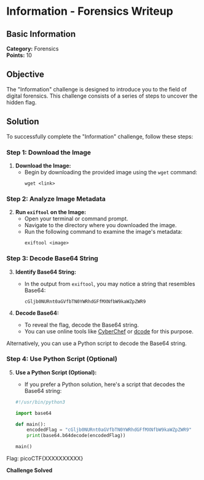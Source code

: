 # Information - Forensics Writeup

## Basic Information
**Category:** Forensics  
**Points:** 10  

## Objective

The "Information" challenge is designed to introduce you to the field of digital forensics. This challenge consists of a series of steps to uncover the hidden flag.

## Solution

To successfully complete the "Information" challenge, follow these steps:

### Step 1: Download the Image

1. **Download the Image:**
   - Begin by downloading the provided image using the `wget` command:
     ```
     wget <link>
     ```

### Step 2: Analyze Image Metadata

2. **Run `exiftool` on the Image:**
   - Open your terminal or command prompt.
   - Navigate to the directory where you downloaded the image.
   - Run the following command to examine the image's metadata:
     ```
     exiftool <image>
     ```

### Step 3: Decode Base64 String

3. **Identify Base64 String:**
   - In the output from `exiftool`, you may notice a string that resembles Base64:
     ```
     cGljb0NURnt0aGVfbTN0YWRhdGFfMXNfbW9kaWZpZWR9
     ```

4. **Decode Base64:**
   - To reveal the flag, decode the Base64 string.
   - You can use online tools like [CyberChef](https://cyberchef.org/) or [dcode](https://www.dcode.fr/en) for this purpose.

Alternatively, you can use a Python script to decode the Base64 string.

### Step 4: Use Python Script (Optional)

5. **Use a Python Script (Optional):**
   - If you prefer a Python solution, here's a script that decodes the Base64 string:
   
   ```python
   #!/usr/bin/python3

   import base64

   def main():
       encodedFlag = "cGljb0NURnt0aGVfbTN0YWRhdGFfMXNfbW9kaWZpZWR9"
       print(base64.b64decode(encodedFlag))

   main()
   ```  
Flag: picoCTF{XXXXXXXXXX}

**Challenge Solved**  
